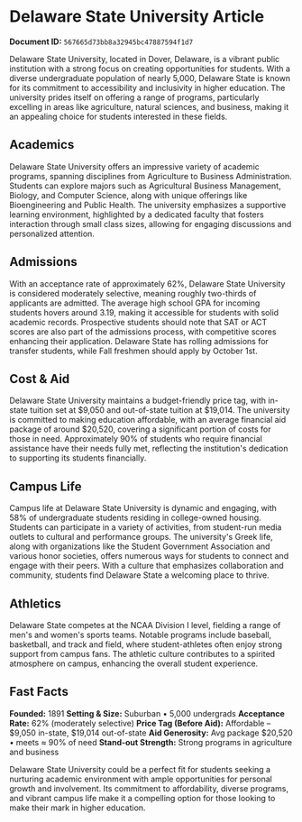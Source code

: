 # Delaware State University Article

**Document ID:** `567665d73bb8a32945bc47887594f1d7`

Delaware State University, located in Dover, Delaware, is a vibrant public institution with a strong focus on creating opportunities for students. With a diverse undergraduate population of nearly 5,000, Delaware State is known for its commitment to accessibility and inclusivity in higher education. The university prides itself on offering a range of programs, particularly excelling in areas like agriculture, natural sciences, and business, making it an appealing choice for students interested in these fields.

## Academics
Delaware State University offers an impressive variety of academic programs, spanning disciplines from Agriculture to Business Administration. Students can explore majors such as Agricultural Business Management, Biology, and Computer Science, along with unique offerings like Bioengineering and Public Health. The university emphasizes a supportive learning environment, highlighted by a dedicated faculty that fosters interaction through small class sizes, allowing for engaging discussions and personalized attention.

## Admissions
With an acceptance rate of approximately 62%, Delaware State University is considered moderately selective, meaning roughly two-thirds of applicants are admitted. The average high school GPA for incoming students hovers around 3.19, making it accessible for students with solid academic records. Prospective students should note that SAT or ACT scores are also part of the admissions process, with competitive scores enhancing their application. Delaware State has rolling admissions for transfer students, while Fall freshmen should apply by October 1st.

## Cost & Aid
Delaware State University maintains a budget-friendly price tag, with in-state tuition set at $9,050 and out-of-state tuition at $19,014. The university is committed to making education affordable, with an average financial aid package of around $20,520, covering a significant portion of costs for those in need. Approximately 90% of students who require financial assistance have their needs fully met, reflecting the institution's dedication to supporting its students financially.

## Campus Life
Campus life at Delaware State University is dynamic and engaging, with 58% of undergraduate students residing in college-owned housing. Students can participate in a variety of activities, from student-run media outlets to cultural and performance groups. The university's Greek life, along with organizations like the Student Government Association and various honor societies, offers numerous ways for students to connect and engage with their peers. With a culture that emphasizes collaboration and community, students find Delaware State a welcoming place to thrive.

## Athletics
Delaware State competes at the NCAA Division I level, fielding a range of men's and women's sports teams. Notable programs include baseball, basketball, and track and field, where student-athletes often enjoy strong support from campus fans. The athletic culture contributes to a spirited atmosphere on campus, enhancing the overall student experience.

## Fast Facts
**Founded:** 1891
**Setting & Size:** Suburban • 5,000 undergrads
**Acceptance Rate:** 62% (moderately selective)
**Price Tag (Before Aid):** Affordable – $9,050 in-state, $19,014 out-of-state
**Aid Generosity:** Avg package $20,520 • meets ≈ 90% of need
**Stand-out Strength:** Strong programs in agriculture and business

Delaware State University could be a perfect fit for students seeking a nurturing academic environment with ample opportunities for personal growth and involvement. Its commitment to affordability, diverse programs, and vibrant campus life make it a compelling option for those looking to make their mark in higher education.
